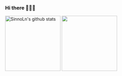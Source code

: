 ### Hi there 👋👋👋

<a href="https://github.com/SinnoLn"><img align="center" style="height:180px" src="https://github-readme-stats.vercel.app/api?username=SinnoLn&show_icons=true&include_all_commits=true&theme=dracula" alt="SinnoLn's github stats" /></a>
<a href="https://github.com/SinnoLn"><img align="center" style="height:180px" src="https://github-readme-stats.vercel.app/api/top-langs/?username=SinnoLn&layout=compact&theme=dracula&hide=jupyter%20notebook" /></a>

<!-- [![Solved.ac Profile](http://mazassumnida.wtf/api/v2/generate_badge?boj=jiny_0609)](https://solved.ac/jiny_0609/) -->

<!--
**SinnoLn/SinnoLn** is a ✨ _special_ ✨ repository because its `README.md` (this file) appears on your GitHub profile.

Here are some ideas to get you started:

- 🔭 I’m currently working on ...
- 🌱 I’m currently learning ...
- 👯 I’m looking to collaborate on ...
- 🤔 I’m looking for help with ...
- 💬 Ask me about ...
- 📫 How to reach me: ...
- 😄 Pronouns: ...
- ⚡ Fun fact: ...
-->
